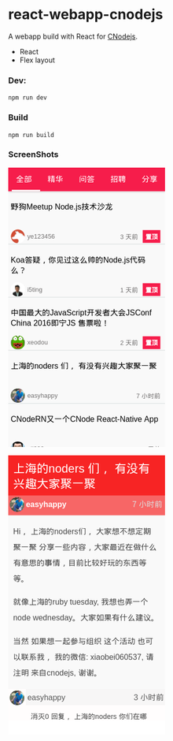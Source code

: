 # react-webapp-cnodejs

A webapp build with React for [CNodejs](https://cnodejs.org/).

+ React
+ Flex layout

### Dev:

```
npm run dev
```

### Build

```
npm run build
```

### ScreenShots

![img1](https://raw.githubusercontent.com/le0zh/react-webapp-cnodejs/master/doc/10.57.197.239-3001-0.png)

![img2](https://raw.githubusercontent.com/le0zh/react-webapp-cnodejs/master/doc/10.57.197.239-3001-1.png)

